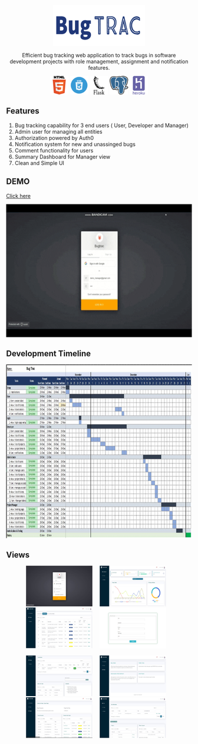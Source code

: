 <br />
<p align="center">
 <a href="https://bugtracker-stage.herokuapp.com/">
     <img src="static/img/Bugtrac_logo.png" width="250" height="110">
  </a>


  <p align="center">
    

  </p>
</p>

<p align="center">Efficient bug tracking web application to track bugs in software development projects with role management, assignment and notification features.</p>

<p align="center">
    <img src="static/img/html_logo.png" width="50" height="50"> 
    <img src="static/img/css_logo.png" width="50" height="50">
    <img src="static/img/flask_logo.png" width="50" height="50">
    <img src="static/img/postgresql_logo.png" width="50" height="50">
    <img src="static/img/heroku_logo.png" width="50" height="50">
  
</p>

**Features**
---
1. Bug tracking capability for 3 end users ( User, Developer and Manager)
2. Admin user for managing all entities
3. Authorization powered by Auth0
4. Notification system for new and unassinged bugs
5. Comment functionality for users
6. Summary Dashboard for Manager view
7. Clean and Simple UI


**DEMO**
---
 <a href="https://bugtracker-stage.herokuapp.com/"> Click here </a>
 <p align="center">
 <img src="static/img/app/app.gif" width="600" height="360">
 </p>
 
 **Development Timeline**
---
<p align="center">
 <img src="static/img/app/plan.JPG" width="820" height="470">
 </p>
 
**Views**
---
<p align="center">
    <img src="static/img/app/app1.JPG" width="180" height="110"> &nbsp &nbsp
	<img src="static/img/app/app2.JPG" width="180" height="110"> &nbsp &nbsp
	<img src="static/img/app/app3.JPG" width="180" height="110"> &nbsp &nbsp
	<img src="static/img/app/app4.JPG" width="180" height="110"> &nbsp &nbsp
	<br><br>
	<img src="static/img/app/app5.JPG" width="180" height="110"> &nbsp &nbsp
	<img src="static/img/app/app6.JPG" width="180" height="110"> &nbsp &nbsp
	<img src="static/img/app/app7.JPG" width="180" height="110"> &nbsp &nbsp
	<img src="static/img/app/app8.JPG" width="180" height="110"> &nbsp &nbsp
  
</p>